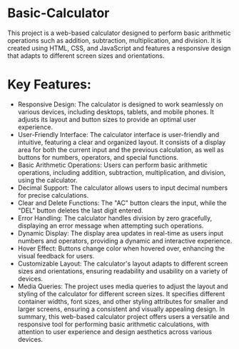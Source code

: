 # Basic-Calculator  
This project is a web-based calculator designed to perform basic arithmetic operations such as addition, subtraction, multiplication, and division. It is created using HTML, CSS, and JavaScript and features a responsive design that adapts to different screen sizes and orientations.

# Key Features:
+ Responsive Design: The calculator is designed to work seamlessly on various devices, including desktops, tablets, and mobile phones. It adjusts its layout and button sizes to provide an optimal user experience.
+ User-Friendly Interface: The calculator interface is user-friendly and intuitive, featuring a clear and organized layout. It consists of a display area for both the current input and the previous calculation, as well as buttons for numbers, operators, and special functions.
+ Basic Arithmetic Operations: Users can perform basic arithmetic operations, including addition, subtraction, multiplication, and division, using the calculator.
+ Decimal Support: The calculator allows users to input decimal numbers for precise calculations.
+ Clear and Delete Functions: The "AC" button clears the input, while the "DEL" button deletes the last digit entered.
+ Error Handling: The calculator handles division by zero gracefully, displaying an error message when attempting such operations.
+ Dynamic Display: The display area updates in real-time as users input numbers and operators, providing a dynamic and interactive experience.
+ Hover Effect: Buttons change color when hovered over, enhancing the visual feedback for users.
+ Customizable Layout: The calculator's layout adapts to different screen sizes and orientations, ensuring readability and usability on a variety of devices.
+ Media Queries: The project uses media queries to adjust the layout and styling of the calculator for different screen sizes. It specifies different container widths, font sizes, and other styling attributes for smaller and larger screens, ensuring a consistent and visually appealing design.
In summary, this web-based calculator project offers users a versatile and responsive tool for performing basic arithmetic calculations, with attention to user experience and design aesthetics across various devices.
